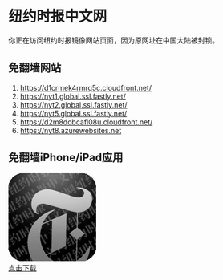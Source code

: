 <h1>纽约时报中文网</h1>
<p>你正在访问纽约时报镜像网站页面，因为原网址在中国大陆被封锁。</p>
<h2>免翻墙网站</h2>
<ol>
<li><a href="https://d1crmek4rmrq5c.cloudfront.net/" target="1">https://d1crmek4rmrq5c.cloudfront.net/</a></li>
<li><a href="https://nyt1.global.ssl.fastly.net/" target="2">https://nyt1.global.ssl.fastly.net/</a></li>
<li><a href="https://nyt2.global.ssl.fastly.net/" target="3">https://nyt2.global.ssl.fastly.net/</a></li>
<li><a href="https://nyt5.global.ssl.fastly.net/" target="4">https://nyt5.global.ssl.fastly.net/</a></li>
<li><a href="https://d2m8dobcafl08u.cloudfront.net/" target="5">https://d2m8dobcafl08u.cloudfront.net/</a></li>
<li><a href="https://nyt8.azurewebsites.net" target="6">https://nyt8.azurewebsites.net</a></li>
</ol>
<h2>免翻墙iPhone/iPad应用</h2>
<p>
	<a href="https://itunes.apple.com/cn/app/niu-yue-shi-bao-zhong-wen-wang/id807498298?mt=8">
		<img src="icon175x175.jpeg" />
		<br/>点击下载
	</a>
</p>